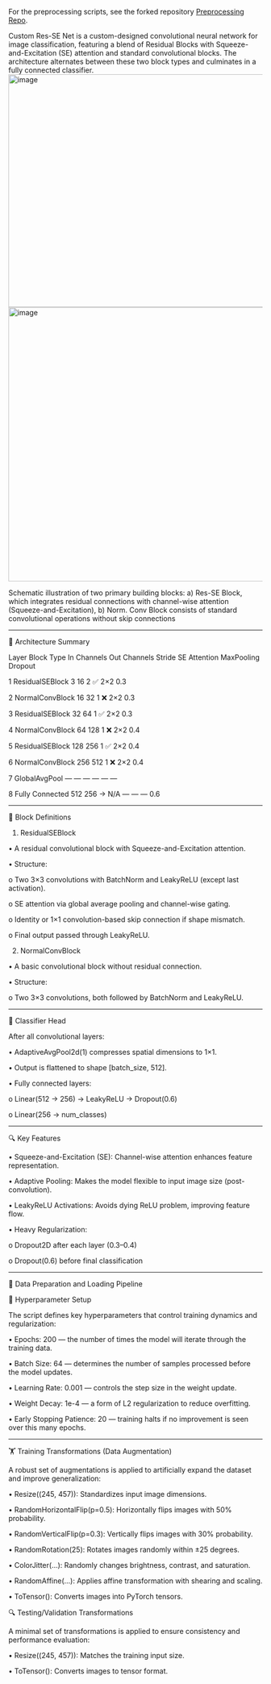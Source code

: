 For the preprocessing scripts, see the forked repository [Preprocessing Repo](https://github.com/username/forked-repo).

Custom Res-SE Net is a custom-designed convolutional neural network for image classification, featuring a blend of Residual Blocks with Squeeze-and-Excitation (SE) attention and standard convolutional blocks. The architecture alternates between these two block types and culminates in a fully connected classifier.
<img width="895" height="462" alt="image" src="https://github.com/user-attachments/assets/4ac8c86c-759e-45a5-b3f4-710169742189" />
<img width="833" height="544" alt="image" src="https://github.com/user-attachments/assets/fff5322f-0d6e-440c-afe0-7bc221a0b2c9" />

 Schematic illustration of two primary building blocks: a) Res-SE Block, which integrates residual connections with channel-wise attention (Squeeze-and-Excitation), b) Norm. Conv Block consists of standard convolutional operations without skip connections 


________________________________________
🧱 Architecture Summary

Layer	Block Type	In Channels	Out Channels	Stride	SE Attention	MaxPooling	Dropout

1	ResidualSEBlock	3	16	2	✅	2×2	0.3

2	NormalConvBlock	16	32	1	❌	2×2	0.3

3	ResidualSEBlock	32	64	1	✅	2×2	0.3

4	NormalConvBlock	64	128	1	❌	2×2	0.4

5	ResidualSEBlock	128	256	1	✅	2×2	0.4

6	NormalConvBlock	256	512	1	❌	2×2	0.4

7	GlobalAvgPool	—	—	—	—	—	—

8	Fully Connected	512	256 → N/A	—	—	—	0.6
________________________________________
🧠 Block Definitions

1. ResidualSEBlock
   
•	A residual convolutional block with Squeeze-and-Excitation attention.

•	Structure:

o	Two 3×3 convolutions with BatchNorm and LeakyReLU (except last activation).

o	SE attention via global average pooling and channel-wise gating.

o	Identity or 1×1 convolution-based skip connection if shape mismatch.

o	Final output passed through LeakyReLU.

2. NormalConvBlock
   
•	A basic convolutional block without residual connection.

•	Structure:

o	Two 3×3 convolutions, both followed by BatchNorm and LeakyReLU.
________________________________________
🧮 Classifier Head

After all convolutional layers:

•	AdaptiveAvgPool2d(1) compresses spatial dimensions to 1×1.

•	Output is flattened to shape [batch_size, 512].

•	Fully connected layers:

o	Linear(512 → 256) → LeakyReLU → Dropout(0.6)

o	Linear(256 → num_classes)
________________________________________
🔍 Key Features

•	Squeeze-and-Excitation (SE): Channel-wise attention enhances feature representation.

•	Adaptive Pooling: Makes the model flexible to input image size (post-convolution).

•	LeakyReLU Activations: Avoids dying ReLU problem, improving feature flow.

•	Heavy Regularization:

o	Dropout2D after each layer (0.3–0.4)

o	Dropout(0.6) before final classification
________________________________________
📄 Data Preparation and Loading Pipeline

🔧 Hyperparameter Setup

The script defines key hyperparameters that control training dynamics and regularization:

•	Epochs: 200 — the number of times the model will iterate through the training data.

•	Batch Size: 64 — determines the number of samples processed before the model updates.

•	Learning Rate: 0.001 — controls the step size in the weight update.

•	Weight Decay: 1e-4 — a form of L2 regularization to reduce overfitting.

•	Early Stopping Patience: 20 — training halts if no improvement is seen over this many epochs.
________________________________________
🏋️ Training Transformations (Data Augmentation)

A robust set of augmentations is applied to artificially expand the dataset and improve generalization:

•	Resize((245, 457)): Standardizes input image dimensions.

•	RandomHorizontalFlip(p=0.5): Horizontally flips images with 50% probability.

•	RandomVerticalFlip(p=0.3): Vertically flips images with 30% probability.

•	RandomRotation(25): Rotates images randomly within ±25 degrees.

•	ColorJitter(...): Randomly changes brightness, contrast, and saturation.

•	RandomAffine(...): Applies affine transformation with shearing and scaling.

•	ToTensor(): Converts images into PyTorch tensors.

🔍 Testing/Validation Transformations

A minimal set of transformations is applied to ensure consistency and performance evaluation:

•	Resize((245, 457)): Matches the training input size.

•	ToTensor(): Converts images to tensor format.
